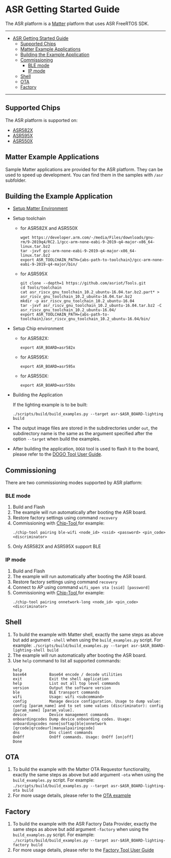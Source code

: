 ﻿# ASR Getting Started Guide

The ASR platform is a [Matter](https://github.com/project-chip/connectedhomeip)
platform that uses ASR FreeRTOS SDK.

---

-   [ASR Getting Started Guide](#asr-getting-started-guide)
    -   [Supported Chips](#supported-chips)
    -   [Matter Example Applications](#matter-example-applications)
    -   [Building the Example Application](#building-the-example-application)
    -   [Commissioning](#commissioning)
        -   [BLE mode](#ble-mode)
        -   [IP mode](#ip-mode)
    -   [Shell](#shell)
    -   [OTA](#ota)
    -   [Factory](#factory)

---

## Supported Chips

The ASR platform is supported on:

-   [ASR582X](http://www.asrmicro.com/en/goods/proinfo/36.html)
-   [ASR595X](http://www.asrmicro.com/en/goods/proinfo/42.html)
-   [ASR550X](http://www.asrmicro.com/en/goods/proinfo/14.html)

## Matter Example Applications

Sample Matter applications are provided for the ASR platform. They can be used
to speed up development. You can find them in the samples with `/asr` subfolder.

## Building the Example Application

-   [Setup Matter Environment](../../guides/BUILDING.md)

-   Setup toolchain
    -   for ASR582X and ASR550X
        ```
        wget https://developer.arm.com/-/media/Files/downloads/gnu-rm/9-2019q4/RC2.1/gcc-arm-none-eabi-9-2019-q4-major-x86_64-linux.tar.bz2
        tar -jxvf gcc-arm-none-eabi-9-2019-q4-major-x86_64-linux.tar.bz2
        export ASR_TOOLCHAIN_PATH={abs-path-to-toolchain}/gcc-arm-none-eabi-9-2019-q4-major/bin/
        ```
    -   for ASR595X
        ```
        git clone --depth=1 https://github.com/asriot/Tools.git
        cd Tools/toolchain
        cat asr_riscv_gnu_toolchain_10.2_ubuntu-16.04.tar.bz2.part* > asr_riscv_gnu_toolchain_10.2_ubuntu-16.04.tar.bz2
        mkdir -p asr_riscv_gnu_toolchain_10.2_ubuntu-16.04
        tar -jxvf asr_riscv_gnu_toolchain_10.2_ubuntu-16.04.tar.bz2 -C asr_riscv_gnu_toolchain_10.2_ubuntu-16.04/
        export ASR_TOOLCHAIN_PATH={abs-path-to-toolchain}/asr_riscv_gnu_toolchain_10.2_ubuntu-16.04/bin/
        ```
-   Setup Chip environment
    -   for ASR582X:
        ```
        export ASR_BOARD=asr582x
        ```
    -   for ASR595X:
        ```
        export ASR_BOARD=asr595x
        ```
    -   for ASR550X:
        ```
        export ASR_BOARD=asr550x
        ```
-   Building the Application

    If the lighting example is to be built:

    ```
    ./scripts/build/build_examples.py --target asr-$ASR_BOARD-lighting build
    ```

-   The output image files are stored in the subdirectories under `out`, the
    subdirectory name is the same as the argument specified after the option
    `--target` when build the examples.

-   After building the application, `DOGO` tool is used to flash it to the
    board, please refer to the
    [DOGO Tool User Guide](https://asriot.readthedocs.io/en/latest/ASR550X/Download-Tool/ASR_IoT_DOGO_Tool_User_Guide.html).

## Commissioning

There are two commissioning modes supported by ASR platform:

### BLE mode

1. Build and Flash
2. The example will run automatically after booting the ASR board.
3. Restore factory settings using command `recovery`
4. Commissioning with
   [Chip-Tool](https://github.com/project-chip/connectedhomeip/tree/master/examples/chip-tool),for
   example:
    ```
    ./chip-tool pairing ble-wifi <node_id> <ssid> <password> <pin_code> <discriminator>
    ```
5. Only ASR582X and ASR595X support BLE

### IP mode

1. Build and Flash
2. The example will run automatically after booting the ASR board.
3. Restore factory settings using command `recovery`
4. Connect to AP using command `wifi_open sta [ssid] [password]`
5. Commissioning with
   [Chip-Tool](https://github.com/project-chip/connectedhomeip/tree/master/examples/chip-tool),for
   example:
    ```
    ./chip-tool pairing onnetwork-long <node_id> <pin_code> <discriminator>
    ```

## Shell

1. To build the example with Matter shell, exactly the same steps as above but
   add argument `-shell` when using the `build_examples.py` script. For example:
   `./scripts/build/build_examples.py --target asr-$ASR_BOARD-lighting-shell build`
2. The example will run automatically after booting the ASR board.
3. Use `help` command to list all supported commands:
    ```
    help
    base64          Base64 encode / decode utilities
    exit            Exit the shell application
    help            List out all top level commands
    version         Output the software version
    ble             BLE transport commands
    wifi            Usage: wifi <subcommand>
    config          Manage device configuration. Usage to dump value: config [param_name] and to set some values (discriminator): config [param_name] [param_value].
    device          Device management commands
    onboardingcodes Dump device onboarding codes. Usage: onboardingcodes none|softap|ble|onnetwork [qrcode|qrcodeurl|manualpairingcode]
    dns             Dns client commands
    OnOff           OnOff commands. Usage: OnOff [on|off]
    Done
    ```

## OTA

1. To build the example with the Matter OTA Requestor functionality, exactly the
   same steps as above but add argument `-ota` when using the
   `build_examples.py` script. For example:
   `./scripts/build/build_examples.py --target asr-$ASR_BOARD-lighting-ota build`
2. For more usage details, please refer to the
   [OTA example](../../examples/ota-requestor-app/asr/README.md)

## Factory

1. To build the example with the ASR Factory Data Provider, exactly the same
   steps as above but add argument `-factory` when using the `build_examples.py`
   script. For example:
   `./scripts/build/build_examples.py --target asr-$ASR_BOARD-lighting-factory build`
2. For more usage details, please refer to the
   [Factory Tool User Guide](https://github.com/asriot/Tools/blob/main/factory_tool/README.md)

